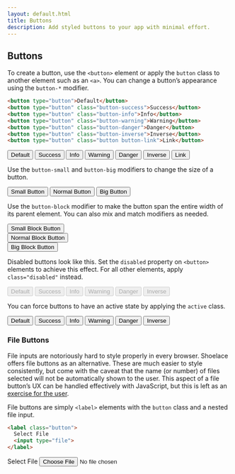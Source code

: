 ```yaml
---
layout: default.html
title: Buttons
description: Add styled buttons to your app with minimal effort.
---
```


## Buttons

To create a button, use the `<button>` element or apply the `button` class to another element such as an `<a>`. You can change a button’s appearance using the `button-*` modifier.

```html
<button type="button">Default</button>
<button type="button" class="button-success">Success</button>
<button type="button" class="button-info">Info</button>
<button type="button" class="button-warning">Warning</button>
<button type="button" class="button-danger">Danger</button>
<button type="button" class="button-inverse">Inverse</button>
<button type="button" class="button button-link">Link</button>
```

<div class="input-single">
  <button type="button">Default</button>
  <button type="button" class="button-success">Success</button>
  <button type="button" class="button-info">Info</button>
  <button type="button" class="button-warning">Warning</button>
  <button type="button" class="button-danger">Danger</button>
  <button type="button" class="button-inverse">Inverse</button>
  <button type="button" class="button-link">Link</button>
</div>

Use the `button-small` and `button-big` modifiers to change the size of a button.

<div class="input-single">
  <button type="button" class="button-small">Small Button</button>
  <button type="button">Normal Button</button>
  <button type="button" class="button-big">Big Button</button>
</div>

Use the `button-block` modifier to make the button span the entire width of its parent element. You can also mix and match modifiers as needed.

<div class="input-single">
  <button type="button" class="button-block button-small">Small Block Button</button>
</div>

<div class="input-single">
  <button type="button" class="button-block">Normal Block Button</button>
</div>

<div class="input-single">
  <button type="button" class="button-block button-big">Big Block Button</button>
</div>

Disabled buttons look like this. Set the `disabled` property on `<button>` elements to achieve this effect. For all other elements, apply `class="disabled"` instead.

<div class="input-single">
  <button type="button" disabled>Default</button>
  <button type="button" class="button-success" disabled>Success</button>
  <button type="button" class="button-info" disabled>Info</button>
  <button type="button" class="button-warning" disabled>Warning</button>
  <button type="button" class="button-danger" disabled>Danger</button>
  <button type="button" class="button-inverse" disabled>Inverse</button>
</div>

You can force buttons to have an active state by applying the `active` class.

<div class="input-single">
  <button type="button" class="active">Default</button>
  <button type="button" class="button-success active">Success</button>
  <button type="button" class="button-info active">Info</button>
  <button type="button" class="button-warning active">Warning</button>
  <button type="button" class="button-danger active">Danger</button>
  <button type="button" class="button-inverse active">Inverse</button>
</div>

### File Buttons

File inputs are notoriously hard to style properly in every browser. Shoelace offers file buttons as an alternative. These are much easier to style consistently, but come with the caveat that the name (or number) of files selected will not be automatically shown to the user. This aspect of a file button’s UX can be handled effectively with JavaScript, but this is left as an [exercise for the user](https://stackoverflow.com/questions/2189615/how-to-get-file-name-when-user-select-a-file-via-input-type-file).

File buttons are simply `<label>` elements with the `button` class and a nested file input.

```html
<label class="button">
  Select File
  <input type="file">
</label>
```

<div class="input-single">
  <label class="button">Select File <input type="file"></label>
</div>
